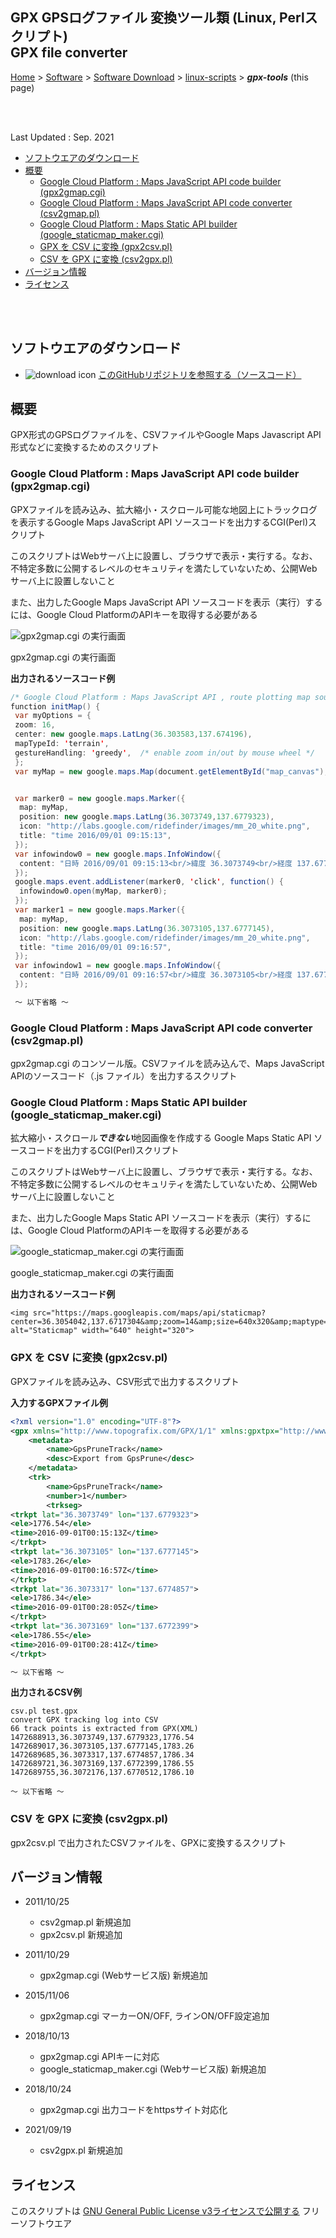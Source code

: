 ## GPX GPSログファイル 変換ツール類 (Linux, Perlスクリプト)<br />GPX file converter<!-- omit in toc -->

[Home](https://oasis3855.github.io/webpage/) > [Software](https://oasis3855.github.io/webpage/software/index.html) > [Software Download](https://oasis3855.github.io/webpage/software/software-download.html) > [linux-scripts](../) > ***gpx-tools*** (this page)

<br />
<br />

Last Updated : Sep. 2021

- [ソフトウエアのダウンロード](#ソフトウエアのダウンロード)
- [概要](#概要)
  - [Google Cloud Platform : Maps JavaScript API code builder (gpx2gmap.cgi)](#google-cloud-platform--maps-javascript-api-code-builder-gpx2gmapcgi)
  - [Google Cloud Platform : Maps JavaScript API code converter (csv2gmap.pl)](#google-cloud-platform--maps-javascript-api-code-converter-csv2gmappl)
  - [Google Cloud Platform : Maps Static API builder (google_staticmap_maker.cgi)](#google-cloud-platform--maps-static-api-builder-google_staticmap_makercgi)
  - [GPX を CSV に変換 (gpx2csv.pl)](#gpx-を-csv-に変換-gpx2csvpl)
  - [CSV を GPX に変換 (csv2gpx.pl)](#csv-を-gpx-に変換-csv2gpxpl)
- [バージョン情報](#バージョン情報)
- [ライセンス](#ライセンス)

<br />
<br />

## ソフトウエアのダウンロード

- ![download icon](../readme_pics/soft-ico-download-darkmode.gif)   [このGitHubリポジトリを参照する（ソースコード）](../gpx-tools/) 

## 概要

GPX形式のGPSログファイルを、CSVファイルやGoogle Maps Javascript API形式などに変換するためのスクリプト


### Google Cloud Platform : Maps JavaScript API code builder (gpx2gmap.cgi)

GPXファイルを読み込み、拡大縮小・スクロール可能な地図上にトラックログを表示するGoogle Maps JavaScript API ソースコードを出力するCGI(Perl)スクリプト

このスクリプトはWebサーバ上に設置し、ブラウザで表示・実行する。なお、不特定多数に公開するレベルのセキュリティを満たしていないため、公開Webサーバ上に設置しないこと

また、出力したGoogle Maps JavaScript API ソースコードを表示（実行）するには、Google Cloud PlatformのAPIキーを取得する必要がある

![gpx2gmap.cgi の実行画面](readme_pics/scrncapt_gpx2gmapcgi.jpg)

gpx2gmap.cgi の実行画面

**出力されるソースコード例**

```Java
/* Google Cloud Platform : Maps JavaScript API , route plotting map source code */
function initMap() {
 var myOptions = {
 zoom: 16,
 center: new google.maps.LatLng(36.303583,137.674196),
 mapTypeId: 'terrain',
 gestureHandling: 'greedy',  /* enable zoom in/out by mouse wheel */
 };
 var myMap = new google.maps.Map(document.getElementById("map_canvas"), myOptions);


 var marker0 = new google.maps.Marker({
  map: myMap,
  position: new google.maps.LatLng(36.3073749,137.6779323),
  icon: "http://labs.google.com/ridefinder/images/mm_20_white.png",
  title: "time 2016/09/01 09:15:13",
 });
 var infowindow0 = new google.maps.InfoWindow({
  content: "日時 2016/09/01 09:15:13<br/>緯度 36.3073749<br/>経度 137.6779323<br/>高度 1776.54 m",
 });
 google.maps.event.addListener(marker0, 'click', function() {
  infowindow0.open(myMap, marker0);
 });
 var marker1 = new google.maps.Marker({
  map: myMap,
  position: new google.maps.LatLng(36.3073105,137.6777145),
  icon: "http://labs.google.com/ridefinder/images/mm_20_white.png",
  title: "time 2016/09/01 09:16:57",
 });
 var infowindow1 = new google.maps.InfoWindow({
  content: "日時 2016/09/01 09:16:57<br/>緯度 36.3073105<br/>経度 137.6777145<br/>高度 1783.26 m",
 });

 〜 以下省略 〜
```

### Google Cloud Platform : Maps JavaScript API code converter (csv2gmap.pl)

gpx2gmap.cgi のコンソール版。CSVファイルを読み込んで、Maps JavaScript APIのソースコード（.js ファイル）を出力するスクリプト


### Google Cloud Platform : Maps Static API builder (google_staticmap_maker.cgi)

拡大縮小・スクロール***できない***地図画像を作成する Google Maps Static API ソースコードを出力するCGI(Perl)スクリプト

このスクリプトはWebサーバ上に設置し、ブラウザで表示・実行する。なお、不特定多数に公開するレベルのセキュリティを満たしていないため、公開Webサーバ上に設置しないこと

また、出力したGoogle Maps Static API ソースコードを表示（実行）するには、Google Cloud PlatformのAPIキーを取得する必要がある


![google_staticmap_maker.cgi の実行画面](readme_pics/scrncapt_googlestaticmapmakercgi.jpg)

google_staticmap_maker.cgi の実行画面

**出力されるソースコード例**

```
<img src="https://maps.googleapis.com/maps/api/staticmap?center=36.3054042,137.6717304&amp;zoom=14&amp;size=640x320&amp;maptype=terrain&amp;language=ja&amp;key=7wM9TLSUMJ54_ZNuP4ef9YNmP48JeMJzAj" alt="Staticmap" width="640" height="320">
```

### GPX を CSV に変換 (gpx2csv.pl)

GPXファイルを読み込み、CSV形式で出力するスクリプト

**入力するGPXファイル例**

```XML
<?xml version="1.0" encoding="UTF-8"?>
<gpx xmlns="http://www.topografix.com/GPX/1/1" xmlns:gpxtpx="http://www.garmin.com/xmlschemas/TrackPointExtension/v1" creator="OruxMaps v.6.5.10" version="1.1" xmlns:xsi="http://www.w3.org/2001/XMLSchema-instance" xsi:schemaLocation="http://www.topografix.com/GPX/1/1 http://www.topografix.com/GPX/1/1/gpx.xsd">
	<metadata>
		<name>GpsPruneTrack</name>
		<desc>Export from GpsPrune</desc>
	</metadata>
	<trk>
		<name>GpsPruneTrack</name>
		<number>1</number>
		<trkseg>
<trkpt lat="36.3073749" lon="137.6779323">
<ele>1776.54</ele>
<time>2016-09-01T00:15:13Z</time>
</trkpt>
<trkpt lat="36.3073105" lon="137.6777145">
<ele>1783.26</ele>
<time>2016-09-01T00:16:57Z</time>
</trkpt>
<trkpt lat="36.3073317" lon="137.6774857">
<ele>1786.34</ele>
<time>2016-09-01T00:28:05Z</time>
</trkpt>
<trkpt lat="36.3073169" lon="137.6772399">
<ele>1786.55</ele>
<time>2016-09-01T00:28:41Z</time>
</trkpt>

〜 以下省略 〜
```

**出力されるCSV例**

```CSV
csv.pl test.gpx
convert GPX tracking log into CSV
66 track points is extracted from GPX(XML)
1472688913,36.3073749,137.6779323,1776.54
1472689017,36.3073105,137.6777145,1783.26
1472689685,36.3073317,137.6774857,1786.34
1472689721,36.3073169,137.6772399,1786.55
1472689755,36.3072176,137.6770512,1786.10

〜 以下省略 〜
```

### CSV を GPX に変換 (csv2gpx.pl)

gpx2csv.pl で出力されたCSVファイルを、GPXに変換するスクリプト


## バージョン情報

- 2011/10/25

  - csv2gmap.pl 新規追加
  - gpx2csv.pl 新規追加

- 2011/10/29

  - gpx2gmap.cgi (Webサービス版) 新規追加

- 2015/11/06

  - gpx2gmap.cgi マーカーON/OFF, ラインON/OFF設定追加

- 2018/10/13

  - gpx2gmap.cgi APIキーに対応
  - google_staticmap_maker.cgi (Webサービス版) 新規追加

- 2018/10/24

  - gpx2gmap.cgi 出力コードをhttpsサイト対応化

- 2021/09/19

  - csv2gpx.pl 新規追加

## ライセンス

このスクリプトは [GNU General Public License v3ライセンスで公開する](https://gpl.mhatta.org/gpl.ja.html) フリーソフトウエア



